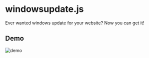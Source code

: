 # windowsupdate.js
Ever wanted windows update for your website? Now you can get it!

## Demo
![demo](https://raw.githubusercontent.com/ProgramistaZpolski/windowsupdate.js/master/Screencast-2021-03-31-181602.gif)
